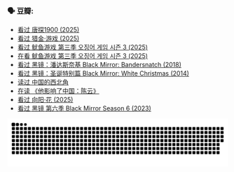 
### 🗣 豆瓣:

<!-- DOUBAN-ACTIVITIES:START -->
- [看过 唐探1900‎ (2025)](https://www.douban.com/doubanapp/dispatch?uri=%2Fstatus%2F6558621151%2F%3F_spm_id%3DMTM2MDY5MjM4&_i=53328207)
- [看过 猎金·游戏‎ (2025)](https://www.douban.com/doubanapp/dispatch?uri=%2Fstatus%2F6525951159%2F%3F_spm_id%3DMTM2MDY5MjM4&_i=53328207)
- [看过 鱿鱼游戏 第三季 오징어 게임 시즌 3‎ (2025)](https://www.douban.com/doubanapp/dispatch?uri=%2Fstatus%2F6514804073%2F%3F_spm_id%3DMTM2MDY5MjM4&_i=53328207)
- [在看 鱿鱼游戏 第三季 오징어 게임 시즌 3‎ (2025)](https://www.douban.com/doubanapp/dispatch?uri=%2Fstatus%2F6497736813%2F%3F_spm_id%3DMTM2MDY5MjM4&_i=53328207)
- [看过 黑镜：潘达斯奈基 Black Mirror: Bandersnatch‎ (2018)](https://www.douban.com/doubanapp/dispatch?uri=%2Fstatus%2F6474636146%2F%3F_spm_id%3DMTM2MDY5MjM4&_i=53328207)
- [看过 黑镜：圣诞特别篇 Black Mirror: White Christmas‎ (2014)](https://www.douban.com/doubanapp/dispatch?uri=%2Fstatus%2F6453752924%2F%3F_spm_id%3DMTM2MDY5MjM4&_i=53328207)
- [读过 中国的西北角](https://www.douban.com/doubanapp/dispatch?uri=%2Fstatus%2F6452560680%2F%3F_spm_id%3DMTM2MDY5MjM4&_i=53328207)
- [在读 《他影响了中国：陈云》](https://www.douban.com/doubanapp/dispatch?uri=%2Fstatus%2F6452553710%2F%3F_spm_id%3DMTM2MDY5MjM4&_i=53328207)
- [看过 向阳·花‎ (2025)](https://www.douban.com/doubanapp/dispatch?uri=%2Fstatus%2F6434553936%2F%3F_spm_id%3DMTM2MDY5MjM4&_i=53328207)
- [看过 黑镜 第六季 Black Mirror Season 6‎ (2023)](https://www.douban.com/doubanapp/dispatch?uri=%2Fstatus%2F6423892238%2F%3F_spm_id%3DMTM2MDY5MjM4&_i=53328207)
<!-- DOUBAN-ACTIVITIES:END -->


![Snake animation](https://raw.githubusercontent.com/w940853815/w940853815/output/github-contribution-grid-snake.svg)

<!--
**w940853815/w940853815** is a ✨ _special_ ✨ repository because its `README.md` (this file) appears on your GitHub profile.

Here are some ideas to get you started:

- 🔭 I’m currently working on ...
- 🌱 I’m currently learning ...
- 👯 I’m looking to collaborate on ...
- 🤔 I’m looking for help with ...
- 💬 Ask me about ...
- 📫 How to reach me: ...
- 😄 Pronouns: ...
- ⚡ Fun fact: ...
-->
